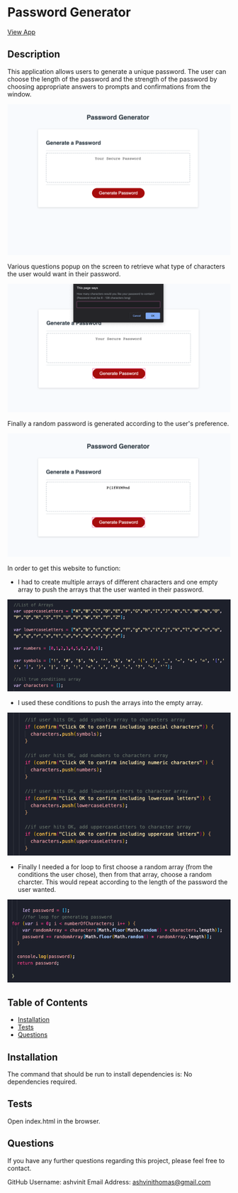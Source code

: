 
# Password Generator

[View App](https://ashvinit.github.io/passwordGenerator)

## Description

This application allows users to generate a unique password. The user can choose the length of the password and the strength of the password by choosing appropriate answers to prompts and confirmations from the window. 


![Homepage](/Assets/images/img1.png)

Various questions popup on the screen to retrieve what type of characters the user would want in their password.

![Prompt](Assets/images/img2.png)

Finally a random password is generated according to the user's preference.

![Password Generated](Assets/images/img3.png)

In order to get this website to function:

* I had to create multiple arrays of different characters and one empty array to push the arrays that the user wanted in their password.

![Arrays](Assets/images/img4.png)

* I used these conditions to push the arrays into the empty array.

![if statements](Assets/images/img5.png)

* Finally I needed a for loop to first choose a random array (from the conditions the user chose), then from that array, choose a random charcter. This would repeat according to the length of the password the user wanted.

![for loop](Assets/images/img6.png)


## Table of Contents

* [Installation](#installation)
* [Tests](#tests)
* [Questions](#questions)


## Installation

The command that should be run to install dependencies is: 
No dependencies required.


## Tests

Open index.html in the browser.


## Questions

If you have any further questions regarding this project, please feel free to contact.

GitHub Username: ashvinit
Email Address: ashvinithomas@gmail.com




